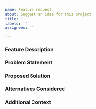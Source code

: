 ```yaml
---
name: Feature request
about: Suggest an idea for this project
title: ''
labels: ''
assignees: ''

---
```


<!--
Thank you for suggesting a feature for the Falkor app! Before submitting your request, please ensure the following:
- You have searched existing issues to ensure your idea has not already been suggested.
- Your feature aligns with the goals and scope of the project.
-->

### Feature Description
<!-- A clear and concise description of the feature or improvement you have in mind. -->

### Problem Statement
<!-- What problem does this feature solve? Why is it important? -->

### Proposed Solution
<!-- Describe your suggested solution. Include details on how it could work or be implemented. -->

### Alternatives Considered
<!-- Have you considered other solutions or workarounds? If so, explain why they were not sufficient. -->

### Additional Context
<!-- Add any other context, mockups, or screenshots to clarify your request. -->
